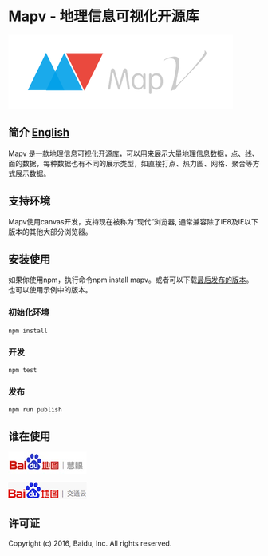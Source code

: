 # Mapv - 地理信息可视化开源库
<a href="http://huiyan-fe.github.io/mapv/v2/">
    <img style="vertical-align: top;" src="./asset/logo.png?raw=true" alt="logo">
</a>

## 简介 [English](https://github.com/huiyan-fe/mapv/blob/v2/README.md)
Mapv 是一款地理信息可视化开源库，可以用来展示大量地理信息数据，点、线、面的数据，每种数据也有不同的展示类型，如直接打点、热力图、网格、聚合等方式展示数据。

## 支持环境
Mapv使用canvas开发，支持现在被称为“现代”浏览器, 通常兼容除了IE8及IE以下版本的其他大部分浏览器。

## 安装使用
如果你使用npm，执行命令npm install mapv。或者可以下载[最后发布的版本](https://github.com/huiyan-fe/mapv/releases)。也可以使用示例中的版本。
### 初始化环境
    npm install
### 开发
    npm test
### 发布
    npm run publish

## 谁在使用
[![百度慧眼](./asset/user/huiyan.png)](http://huiyan.baidu.com)

[![百度交通云](./asset/user/jiaotong.png)](http://jiaotong.baidu.com/)

## 许可证
Copyright (c) 2016, Baidu, Inc.
All rights reserved.
